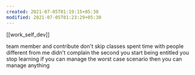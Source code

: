 ```yaml
---
created: 2021-07-05T01:19:15+05:30
modified: 2021-07-05T01:23:29+05:30
---
```


[[work_self_dev]]

team member and contribute
don't skip classes
spent time with people different from me
didn't complain the second you start being entitled you stop learning
if you can manage the worst case scenario then you can manage anything
